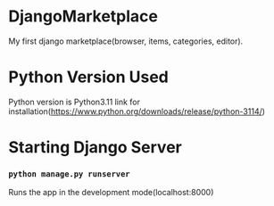 # DjangoMarketplace
My first django marketplace(browser, items, categories, editor).

# Python Version Used
Python version is Python3.11 link for installation(https://www.python.org/downloads/release/python-3114/)

# Starting Django Server
### `python manage.py runserver`

Runs the app in the development mode(localhost:8000)
